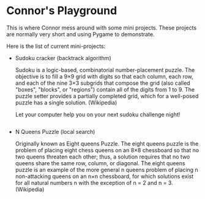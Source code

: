 # Connor's Playground

This is where Connor mess around with some mini projects. These projects are normally very short and using Pygame to demonstrate.

Here is the list of current mini-projects:
- Sudoku cracker (backtrack algorithm)

  Sudoku is a logic-based, combinatorial number-placement puzzle. The objective is to fill a 9×9 grid with digits so that each column, each row, and each of the nine 3×3 subgrids that compose the grid (also called "boxes", "blocks", or "regions") contain all of the digits from 1 to 9. The puzzle setter provides a partially completed grid, which for a well-posed puzzle has a single solution. (Wikipedia)
  
  Let your computer help you on your next sudoku challenge night!

  <div>
    <image scr="http://tech.connorx.wang/images/mini_project/sudoku.png" width="500">
  </div>

- N Queens Puzzle (local search)
  
  Originally known as Eight queens Puzzle. The eight queens puzzle is the problem of placing eight chess queens on an 8×8 chessboard so that no two queens threaten each other; thus, a solution requires that no two queens share the same row, column, or diagonal. The eight queens puzzle is an example of the more general n queens problem of placing n non-attacking queens on an n×n chessboard, for which solutions exist for all natural numbers n with the exception of n = 2 and n = 3. (Wikipedia)
  
  <div>
    <image scr="http://tech.connorx.wang/images/mini_project/queen1.png" width="500">
    <image scr="http://tech.connorx.wang/images/mini_project/queen2.png" width="500">
  </div>
  


